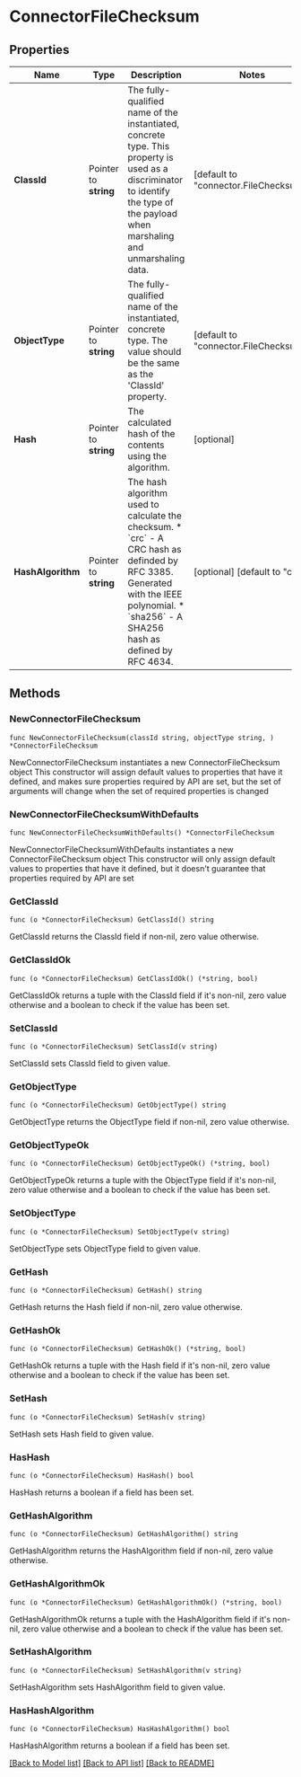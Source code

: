 # ConnectorFileChecksum

## Properties

Name | Type | Description | Notes
------------ | ------------- | ------------- | -------------
**ClassId** | Pointer to **string** | The fully-qualified name of the instantiated, concrete type. This property is used as a discriminator to identify the type of the payload when marshaling and unmarshaling data. | [default to "connector.FileChecksum"]
**ObjectType** | Pointer to **string** | The fully-qualified name of the instantiated, concrete type. The value should be the same as the &#39;ClassId&#39; property. | [default to "connector.FileChecksum"]
**Hash** | Pointer to **string** | The calculated hash of the contents using the algorithm. | [optional] 
**HashAlgorithm** | Pointer to **string** | The hash algorithm used to calculate the checksum. * &#x60;crc&#x60; - A CRC hash as definded by RFC 3385. Generated with the IEEE polynomial. * &#x60;sha256&#x60; - A SHA256 hash as defined by RFC 4634. | [optional] [default to "crc"]

## Methods

### NewConnectorFileChecksum

`func NewConnectorFileChecksum(classId string, objectType string, ) *ConnectorFileChecksum`

NewConnectorFileChecksum instantiates a new ConnectorFileChecksum object
This constructor will assign default values to properties that have it defined,
and makes sure properties required by API are set, but the set of arguments
will change when the set of required properties is changed

### NewConnectorFileChecksumWithDefaults

`func NewConnectorFileChecksumWithDefaults() *ConnectorFileChecksum`

NewConnectorFileChecksumWithDefaults instantiates a new ConnectorFileChecksum object
This constructor will only assign default values to properties that have it defined,
but it doesn't guarantee that properties required by API are set

### GetClassId

`func (o *ConnectorFileChecksum) GetClassId() string`

GetClassId returns the ClassId field if non-nil, zero value otherwise.

### GetClassIdOk

`func (o *ConnectorFileChecksum) GetClassIdOk() (*string, bool)`

GetClassIdOk returns a tuple with the ClassId field if it's non-nil, zero value otherwise
and a boolean to check if the value has been set.

### SetClassId

`func (o *ConnectorFileChecksum) SetClassId(v string)`

SetClassId sets ClassId field to given value.


### GetObjectType

`func (o *ConnectorFileChecksum) GetObjectType() string`

GetObjectType returns the ObjectType field if non-nil, zero value otherwise.

### GetObjectTypeOk

`func (o *ConnectorFileChecksum) GetObjectTypeOk() (*string, bool)`

GetObjectTypeOk returns a tuple with the ObjectType field if it's non-nil, zero value otherwise
and a boolean to check if the value has been set.

### SetObjectType

`func (o *ConnectorFileChecksum) SetObjectType(v string)`

SetObjectType sets ObjectType field to given value.


### GetHash

`func (o *ConnectorFileChecksum) GetHash() string`

GetHash returns the Hash field if non-nil, zero value otherwise.

### GetHashOk

`func (o *ConnectorFileChecksum) GetHashOk() (*string, bool)`

GetHashOk returns a tuple with the Hash field if it's non-nil, zero value otherwise
and a boolean to check if the value has been set.

### SetHash

`func (o *ConnectorFileChecksum) SetHash(v string)`

SetHash sets Hash field to given value.

### HasHash

`func (o *ConnectorFileChecksum) HasHash() bool`

HasHash returns a boolean if a field has been set.

### GetHashAlgorithm

`func (o *ConnectorFileChecksum) GetHashAlgorithm() string`

GetHashAlgorithm returns the HashAlgorithm field if non-nil, zero value otherwise.

### GetHashAlgorithmOk

`func (o *ConnectorFileChecksum) GetHashAlgorithmOk() (*string, bool)`

GetHashAlgorithmOk returns a tuple with the HashAlgorithm field if it's non-nil, zero value otherwise
and a boolean to check if the value has been set.

### SetHashAlgorithm

`func (o *ConnectorFileChecksum) SetHashAlgorithm(v string)`

SetHashAlgorithm sets HashAlgorithm field to given value.

### HasHashAlgorithm

`func (o *ConnectorFileChecksum) HasHashAlgorithm() bool`

HasHashAlgorithm returns a boolean if a field has been set.


[[Back to Model list]](../README.md#documentation-for-models) [[Back to API list]](../README.md#documentation-for-api-endpoints) [[Back to README]](../README.md)


